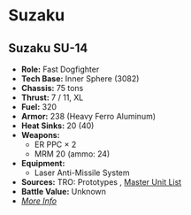 # Suzaku 

## Suzaku SU-14 

- **Role:** Fast Dogfighter 
- **Tech Base:** Inner Sphere (3082) 
- **Chassis:** 75 tons 
- **Thrust:** 7 / 11, XL 
- **Fuel:** 320 
- **Armor:** 238 (Heavy Ferro Aluminum) 
- **Heat Sinks:** 20 (40) 
- **Weapons:** 
  - ER PPC × 2 
  - MRM 20 (ammo: 24) 
- **Equipment:** 
  - Laser Anti-Missile System 
- **Sources:** TRO: Prototypes , [Master Unit List](http://masterunitlist.info/Unit/Details/5167) 
- **Battle Value:** Unknown 
- [*More Info*](suzaku/suzaku_su-14.md) 

